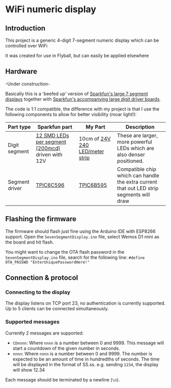 # WiFi numeric display

## Introduction

This project is a generic 4-digit 7-segment numeric display which can be controlled over WiFi

It was created for use in Flyball, but can easily be applied elsewhere

## Hardware

-Under construction-

Basically this is a 'beefed up' version of [Sparkfun's large 7 segment displays](https://www.sparkfun.com/products/8530)
together with [Sparkfun's accompanying large digit driver boards](https://www.sparkfun.com/products/13279).

The code is 1:1 compatible, the difference with my project is that I use the following components
to allow for better visibility (moar light!):

|Part type			| Sparkfun part						| My Part																	| Description																|
| ----------------- | --------------------------------- | ------------------------------------------------------------------------- | ------------------------------------------------------------------------- |
| Digit segment		| [12 SMD LEDs per segment (200mcd)](https://www.sparkfun.com/datasheets/Components/YSD-1600AR6F-89.pdf) driven with 12V	| 10cm of [24V 240 LED/meter strip](http://s.click.aliexpress.com/e/3zjiyZV)	| These are larger, more powerful LEDs which are also denser positioned.	|
| Segment driver	| [TPIC6C596](https://cdn.sparkfun.com/datasheets/Widgets/TPIC6C596.pdf) | [TPIC6B595](https://www.reichelt.de/?ACTION=3;ARTICLE=147328;SEARCH=tpic) | Compatible chip which can handle the extra current that out LED strip segments will draw |

## Flashing the firmware

The firmware should flash just fine using the Arduino IDE with ESP8266 support. Open the `SevenSegmentDisplay.ino` file, select Wemos D1 mini as the board and hit flash.

You might want to change the OTA flash password in the `SevenSegmentDisplay.ino` file, search for the following line:
`#define OTA_PASSWD "EnterUniquePasswordHere!"`

## Connection & protocol

### Connecting to the display

The display listens on TCP port 23, no authentication is currently supported. Up to 5 clients can be connected simultaneously.

### Supported messages

Currently 2 messages are supported:

* `CDnnnn`: Where `nnnn` is a number between 0 and 9999. This message will start a countdown of the given number in seconds.
* `nnnn`: Where `nnnn` is a number between 0 and 9999. The number is expected to be an amount of time in hundredths of seconds. The time will be displayed in the format of SS.ss. e.g. sending `1234`, the display will show 12.34

Each message should be terminated by a newline (`\n`).